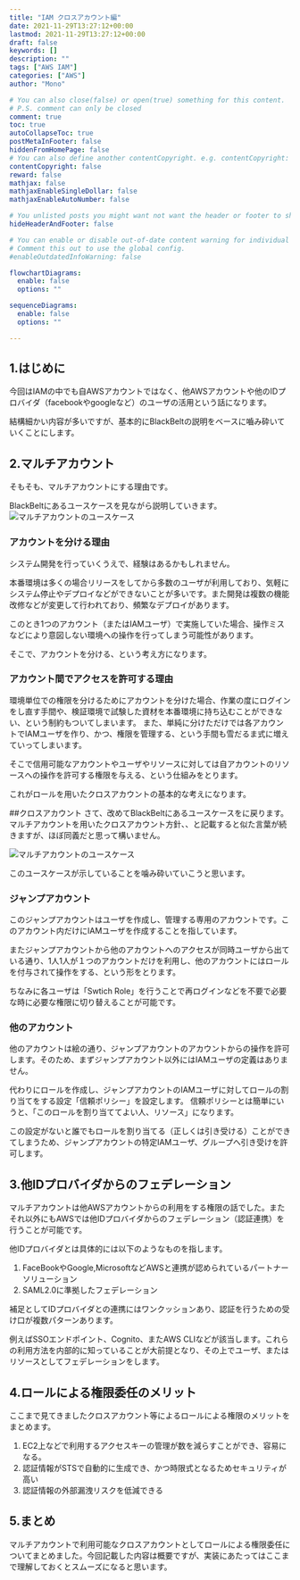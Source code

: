 ```yaml
---
title: "IAM クロスアカウント編"
date: 2021-11-29T13:27:12+00:00
lastmod: 2021-11-29T13:27:12+00:00
draft: false
keywords: []
description: ""
tags: ["AWS IAM"]
categories: ["AWS"]
author: "Mono"

# You can also close(false) or open(true) something for this content.
# P.S. comment can only be closed
comment: true
toc: true
autoCollapseToc: true
postMetaInFooter: false
hiddenFromHomePage: false
# You can also define another contentCopyright. e.g. contentCopyright: "This is another copyright."
contentCopyright: false
reward: false
mathjax: false
mathjaxEnableSingleDollar: false
mathjaxEnableAutoNumber: false

# You unlisted posts you might want not want the header or footer to show
hideHeaderAndFooter: false

# You can enable or disable out-of-date content warning for individual post.
# Comment this out to use the global config.
#enableOutdatedInfoWarning: false

flowchartDiagrams:
  enable: false
  options: ""

sequenceDiagrams: 
  enable: false
  options: ""

---
```


<!--more-->
## 1.はじめに
今回はIAMの中でも自AWSアカウントではなく、他AWSアカウントや他のIDプロバイダ（facebookやgoogleなど）のユーザの活用という話になります。

結構細かい内容が多いですが、基本的にBlackBeltの説明をベースに嚙み砕いていくことにします。

## 2.マルチアカウント
そもそも、マルチアカウントにする理由です。

BlackBeltにあるユースケースを見ながら説明していきます。
![マルチアカウントのユースケース](/img/iam/iam-06.jpg)

### アカウントを分ける理由
システム開発を行っていくうえで、経験はあるかもしれません。

本番環境は多くの場合リリースをしてから多数のユーザが利用しており、気軽にシステム停止やデプロイなどができないことが多いです。また開発は複数の機能改修などが変更して行われており、頻繁なデプロイがあります。

このとき1つのアカウント（またはIAMユーザ）で実施していた場合、操作ミスなどにより意図しない環境への操作を行ってしまう可能性があります。

そこで、アカウントを分ける、という考え方になります。

### アカウント間でアクセスを許可する理由
環境単位での権限を分けるためにアカウントを分けた場合、作業の度にログインをし直す手間や、検証環境で試験した資材を本番環境に持ち込むことができない、という制約もついてしまいます。
また、単純に分けただけでは各アカウントでIAMユーザを作り、かつ、権限を管理する、という手間も雪だるま式に増えていってしまいます。

そこで信用可能なアカウントやユーザやリソースに対しては自アカウントのリソースへの操作を許可する権限を与える、という仕組みをとります。

これがロールを用いたクロスアカウントの基本的な考えになります。

##クロスアカウント
さて、改めてBlackBeltにあるユースケースをに戻ります。
マルチアカウントを用いたクロスアカウント方針、、と記載すると似た言葉が続きますが、ほぼ同義だと思って構いません。

![マルチアカウントのユースケース](/img/iam/iam-06.jpg)

このユースケースが示していることを噛み砕いていこうと思います。

### ジャンプアカウント
このジャンプアカウントはユーザを作成し、管理する専用のアカウントです。このアカウント内だけにIAMユーザを作成することを指しています。

またジャンプアカウントから他のアカウントへのアクセスが同時ユーザから出ている通り、1人1人が１つのアカウントだけを利用し、他のアカウントにはロールを付与されて操作をする、という形をとります。

ちなみに各ユーザは「Swtich Role」を行うことで再ログインなどを不要で必要な時に必要な権限に切り替えることが可能です。

### 他のアカウント
他のアカウントは絵の通り、ジャンプアカウントのアカウントからの操作を許可します。そのため、まずジャンプアカウント以外にはIAMユーザの定義はありません。

代わりにロールを作成し、ジャンプアカウントのIAMユーザに対してロールの割り当てをする設定「信頼ポリシー」を設定します。
信頼ポリシーとは簡単にいうと、「このロールを割り当ててよい人、リソース」になります。

この設定がないと誰でもロールを割り当てる（正しくは引き受ける）ことができてしまうため、ジャンプアカウントの特定IAMユーザ、グループへ引き受けを許可します。

## 3.他IDプロバイダからのフェデレーション
マルチアカウントは他AWSアカウントからの利用をする権限の話でした。またそれ以外にもAWSでは他IDプロバイダからのフェデレーション（認証連携）を行うことが可能です。

他IDプロバイダとは具体的には以下のようなものを指します。

1. FaceBookやGoogle,MicrosoftなどAWSと連携が認められているパートナーソリューション
2. SAML2.0に準拠したフェデレーション

補足としてIDプロバイダとの連携にはワンクッションあり、認証を行うための受け口が複数パターンあります。

例えばSSOエンドポイント、Cognito、またAWS CLIなどが該当します。これらの利用方法を内部的に知っていることが大前提となり、その上でユーザ、またはリソースとしてフェデレーションをします。

## 4.ロールによる権限委任のメリット
ここまで見てきましたクロスアカウント等によるロールによる権限のメリットをまとめます。

1. EC2上などで利用するアクセスキーの管理が数を減らすことができ、容易になる。
2. 認証情報がSTSで自動的に生成でき、かつ時限式となるためセキュリティが高い
3. 認証情報の外部漏洩リスクを低減できる

## 5.まとめ
マルチアカウントで利用可能なクロスアカウントとしてロールによる権限委任についてまとめました。今回記載した内容は概要ですが、実装にあたってはここまで理解しておくとスムーズになると思います。

